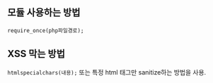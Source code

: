 ## 모듈 사용하는 방법
`require_once(php파일경로);`

## XSS 막는 방법
`htmlspecialchars(내용);` 또는 특정 html 태그만 sanitize하는 방법을 사용.
